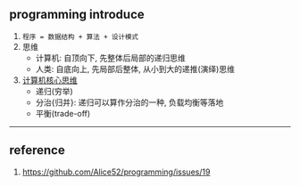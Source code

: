 ## programming introduce

1. `程序 = 数据结构 + 算法 + 设计模式`
2. 思维
   - 计算机: 自顶向下, 先整体后局部的递归思维
   - 人类: 自底向上, 先局部后整体, 从小到大的递推(演绎)思维
3. [计算机核心思维](bilibili.com/video/BV1sa411P7Fj)
   - 递归(穷举)
   - 分治{归并}: 递归可以算作分治的一种, 负载均衡等落地
   - 平衡(trade-off)

---

## reference

1. https://github.com/Alice52/programming/issues/19
